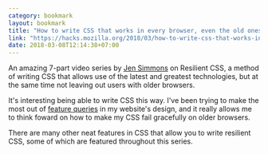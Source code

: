 ```yaml
---
category: bookmark
layout: bookmark
title: "How to write CSS that works in every browser, even the old ones"
link: "https://hacks.mozilla.org/2018/03/how-to-write-css-that-works-in-every-browser-even-the-old-ones/"
date: 2018-03-08T12:14:38+07:00
---
```


An amazing 7-part video series by [Jen Simmons](http://jensimmons.com/) on Resilient CSS, a method of writing CSS that allows use of the latest and greatest technologies, but at the same time not leaving out users with older browsers.

It's interesting being able to write CSS this way. I've been trying to make the most out of [feature queries](https://caniuse.com/#search=feature%20queries) in my website's design, and it really allows me to think foward on how to make my CSS fail gracefully on older browsers.

There are many other neat features in CSS that allow you to write resilient CSS, some of which are featured throughout this series.

